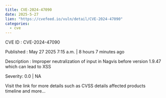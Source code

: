 ```yaml
---
title: CVE-2024-47090
date: 2025-5-27
lien: "https://cvefeed.io/vuln/detail/CVE-2024-47090"
categories:
  - cve
---
```


CVE ID : CVE-2024-47090

Published :  May 27
2025
7:15 a.m. | 8 hours
7 minutes ago

Description : Improper neutralization of input in Nagvis before version 1.9.47 which can lead to XSS

Severity: 0.0 | NA

Visit the link for more details
such as CVSS details
affected products
timeline
and more...
